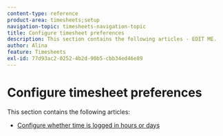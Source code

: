 ```yaml
---
content-type: reference
product-area: timesheets;setup
navigation-topic: timesheets-navigation-topic
title: Configure timesheet preferences
description: This section contains the following articles - EDIT ME.
author: Alina
feature: Timesheets
exl-id: 77d93ac2-0252-4b2d-90b5-cbb34ed46e89
---
```

# Configure timesheet preferences

This section contains the following articles:

* [Configure whether time is logged in hours or days](../../timesheets/config-timesheet-prefs/config-time-logged-hrs-days.md)
